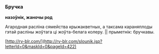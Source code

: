 ### Бручка
**назоўнік, жаночы род**

Агародная расліна сямейства крыжакветных, а таксама караняплоды гэтай расліны жоўтага ці жоўта-белага колеру. || прыметнік: бручкавы.

<a rel="author">[http://rv-blr.com/](http://rv-blr.com/slounik.jsp?letterId=0&maskId=0&pageId=422)</a>
